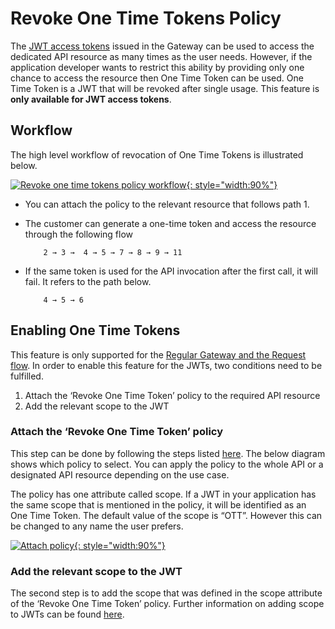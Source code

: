 # Revoke One Time Tokens Policy

The [JWT access tokens]({{base_path}}/design/api-security/oauth2/access-token-types/jwt-tokens/) issued in the Gateway can be used to access the dedicated API resource as many times as the user needs. However, if the application developer wants to restrict this ability by providing only one chance to access the resource then One Time Token can be used. One Time Token is a JWT that will be revoked after single usage. This feature is **only available for JWT access tokens**.

## Workflow

The high level workflow of revocation of One Time Tokens is illustrated below.

[![Revoke one time tokens policy workflow]({{base_path}}/assets/img/design/api-policies/revocation-workflow.png){: style="width:90%"}]({{base_path}}/assets/img/design/api-policies/revocation-workflow.png)

- You can attach the policy to the relevant resource that follows path 1.

- The customer can generate a one-time token and access the resource through the following flow  
    ```
        2 → 3 →  4 → 5 → 7 → 8 → 9 → 11
    ```

- If the same token is used for the API invocation after the first call, it will fail. It refers to the path below. 
    ```
        4 → 5 → 6
    ```

## Enabling One Time Tokens

This feature is only supported for the [Regular Gateway and the Request flow]({{base_path}}/design/api-policies/overview/). In order to enable this feature for the JWTs, two conditions need to be fulfilled.

1. Attach the ‘Revoke One Time Token’ policy to the required API resource
2. Add the relevant scope to the JWT

### Attach the ‘Revoke One Time Token’ policy

This step can be done by following the steps listed [here]({{base_path}}/design/api-policies/attach-policy/). The below diagram shows which policy to select. You can apply the policy to the whole API or a designated API resource depending on the use case. 

The policy has one attribute called scope. If a JWT in your application has the same scope that is mentioned in the policy, it will be identified as an One Time Token. The default value of the scope is “OTT”. However this can be changed to any name the user prefers.

[![Attach policy]({{base_path}}/assets/img/design/api-policies/attach-policy.png){: style="width:90%"}]({{base_path}}/assets/img/design/api-policies/attach-policy.png)

### Add the relevant scope to the JWT

The second step is to add the scope that was defined in the scope attribute of the ‘Revoke One Time Token’ policy. Further information on adding scope to JWTs can be found [here]({{base_path}}/design/api-security/oauth2/oauth2-scopes/fine-grained-access-control-with-oauth-scopes/). 

